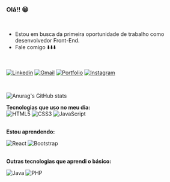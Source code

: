 ### Olá!! 😁

<br>


<ul>
<li>Estou em busca da primeira oportunidade de trabalho como desenvolvedor Front-End.</li>
<li>Fale comigo ⬇️⬇️⬇️</li>
</ul>

<br>

[![Linkedin](https://img.shields.io/badge/LinkedIn-0077B5?style=for-the-badge&logo=linkedin&logoColor=white)](https://www.linkedin.com/in/douglas-skubisz-574007197/) [![Gmail](https://img.shields.io/badge/Gmail-D14836?style=for-the-badge&logo=gmail&logoColor=white)](mailto:douglasskubisz@hotmail.com) [![Portfolio](	https://img.shields.io/badge/website-000000?style=for-the-badge&logo=About.me&logoColor=white)](https://douglasskubisz.github.io/meu-portfolio/) [![Instagram](https://img.shields.io/badge/Instagram-E4405F?style=for-the-badge&logo=instagram&logoColor=white)](https://www.instagram.com/douglasskubisz/)

<br>

![Anurag's GitHub stats](https://github-readme-stats.vercel.app/api?username=DouglasSkubisz&show_icons=true&theme=tokyonight)

<strong>Tecnologias que uso no meu dia: </strong>
<br>
![HTML5](	https://img.shields.io/badge/HTML5-E34F26?style=for-the-badge&logo=html5&logoColor=white) ![CSS3](https://img.shields.io/badge/CSS3-1572B6?style=for-the-badge&logo=css3&logoColor=white) ![JavaScript](https://img.shields.io/badge/JavaScript-F7DF1E?style=for-the-badge&logo=javascript&logoColor=black)

<br>
<strong>Estou aprendendo:</strong>
<br>

![React](https://img.shields.io/badge/React-20232A?style=for-the-badge&logo=react&logoColor=61DAFB) ![Bootstrap](https://img.shields.io/badge/Bootstrap-563D7C?style=for-the-badge&logo=bootstrap&logoColor=white)

<br>
<strong>Outras tecnologias que aprendi o básico:</strong>
<br>

![Java](https://img.shields.io/badge/Java-ED8B00?style=for-the-badge&logo=java&logoColor=white) ![PHP](https://img.shields.io/badge/PHP-777BB4?style=for-the-badge&logo=php&logoColor=white)

